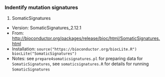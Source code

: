 
### Indentify mutation signatures

1. SomaticSignatures

* Version: SomaticSignatures_2.12.1
* From: http://bioconductor.org/packages/release/bioc/html/SomaticSignatures.html
* Installation: 
                ```source("https://bioconductor.org/biocLite.R") 
                biocLite("SomaticSignatures")
                ```
* Notes: see  `prepare4somaticsignatures.pl` for preparing data for `SomaticSignatures`, see `somaticsignatures.R` for details for running `SomaticSignatures`


